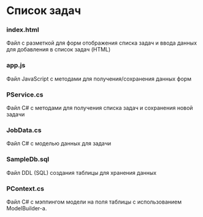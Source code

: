 ﻿# Список задач


### index.html 
Файл с разметкой для форм отображения списка задач и ввода данных для
добавления в список задач (HTML)

### app.js 

Файл JavaScript с методами для получения/сохранения данных форм

### PService.cs 
Файл C# с методами для получения списка задач и сохранения новой задачи

### JobData.cs

Файл С# c моделью данных для задачи

### SampleDb.sql 

Файл DDL (SQL) создания таблицы для хранения данных

### PContext.cs 

Файл С# c мэппингом модели на поля таблицы с использованием ModelBuilder-a.